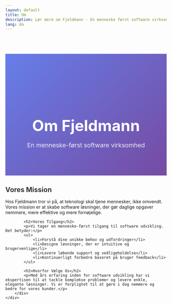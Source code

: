```yaml
---
layout: default
title: Om
description: Lær mere om Fjeldmann - En menneske først software virksomhed
lang: da
---
```


<div class="page-header">
    <div class="container">
        <h1>Om Fjeldmann</h1>
        <p>En menneske-først software virksomhed</p>
    </div>
</div>

<div class="content-section">
    <div class="container">
        <div class="about-content">
            <h2>Vores Mission</h2>
            <p>Hos Fjeldmann tror vi på, at teknologi skal tjene mennesker, ikke omvendt. Vores mission er at skabe software løsninger, der gør daglige opgaver nemmere, mere effektive og mere fornøjelige.</p>
            
            <h2>Vores Tilgang</h2>
            <p>Vi tager en menneske-først tilgang til software udvikling. Det betyder:</p>
            <ul>
                <li>Forstå dine unikke behov og udfordringer</li>
                <li>Designe løsninger, der er intuitive og brugervenlige</li>
                <li>Levere løbende support og vedligeholdelse</li>
                <li>Kontinuerligt forbedre baseret på bruger feedback</li>
            </ul>
            
            <h2>Hvorfor Vælge Os</h2>
            <p>Med års erfaring inden for software udvikling har vi ekspertisen til at tackle komplekse problemer og levere enkle, elegante løsninger. Vi er forpligtet til at gøre i dag nemmere og bedre for vores kunder.</p>
        </div>
    </div>
</div>

<style>
.page-header {
    background: linear-gradient(135deg, #667eea 0%, #764ba2 100%);
    color: white;
    padding: 8rem 2rem 4rem;
    text-align: center;
    margin-top: 70px;
}

.page-header h1 {
    font-size: 3rem;
    margin-bottom: 1rem;
}

.page-header p {
    font-size: 1.2rem;
    opacity: 0.9;
}

.about-content h2 {
    color: #333;
    margin-top: 2rem;
    margin-bottom: 1rem;
}

.about-content ul {
    margin: 1rem 0;
    padding-left: 2rem;
}

.about-content li {
    margin-bottom: 0.5rem;
    line-height: 1.6;
}
</style>